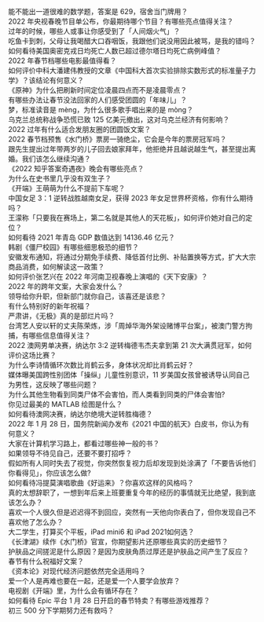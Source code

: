 能不能出一道很难的数学题，答案是 629，宿舍当门牌用？  
2022 年央视春晚节目单公布，你最期待哪个节目？有哪些亮点值得关注？  
过年的时候，哪些人或事让你感受到了「人间烟火气」？  
吃鱼卡到刺，父母让我喝醋大口吞咽饭，我跟他们说没用因此被骂，是我的错吗？  
如何看待美国奥密克戎日均死亡人数已超过德尔塔日均死亡病例峰值？  
2022 年春节档哪些电影最值得看？  
如何评价中科大潘建伟教授的文章《中国科大首次实验排除实数形式的标准量子力学》？该结论有何意义？  
《原神》为什么把刷新时间定位凌晨四点而不是凌晨零点？  
有哪些办法让春节没法回家的人们感受团圆的「年味儿」？  
梦，标准读音是 mèng，为什么很多歌手唱出来的是 mòng？  
乌克兰总统称战争恐慌已致 125 亿美元撤出，这对乌克兰经济有何影响？  
2022 过年有什么适合发朋友圈的团圆饭文案？  
2022 春节档预售《水门桥》票房一骑绝尘，它会是今年的票房冠军吗？  
跟先生提出过年带两岁的儿子回去娘家拜年，他拒绝并且越说越生气，甚至提出离婚。我们该怎么继续沟通？  
《2022 知乎答案奇遇夜》晚会有哪些亮点？  
为什么在史书里几乎没有双生子？  
《开端》王萌萌为什么不提前下车呢？  
中国女足 3：1 逆转战胜越南女足，获得 2023 年女足世界杯资格，你有什么期待吗？  
王濛称「只要我在赛场上，第二名就是其他人的天花板」，如何评价她对自己的定位？  
如何看待 2021 年青岛 GDP 数值达到 14136.46 亿元？  
韩剧《僵尸校园》有哪些细思极恐的细节？  
安徽发布通知，将通过分期免手续费、降低首付比例、补贴置换等方式，扩大大宗商品消费，如何解读这一政策？  
如何评价张艺兴在 2022 年河南卫视春晚上演唱的《天下安康》？  
2022 年的跨年文案，大家会发什么？  
领导给你升职，但新部门就你自己，该喜还是该悲？  
有什么特别好的新年祝福？  
严肃讲，《无极》真的是部烂片吗？  
台湾艺人安以轩的丈夫陈荣炼，涉「周焯华海外架设赌博平台案」，被澳门警方拘捕，有哪些信息值得关注？  
2022 澳网男单决赛，纳达尔 3:2 逆转梅德韦杰夫拿到第 21 次大满贯冠军，如何评价这场比赛？  
为什么李诗情循环次数比肖鹤云多，身体状况却比肖鹤云好？  
媒体曝美国跨性别团体「操纵」儿童性别意识，11 岁美国女孩曾被诱导认同自己为男性，这反映了哪些问题？  
为什么其他生物看到同类尸体不会害怕，而人类看到同类的尸体会害怕?  
你见过最美的 MATLAB 绘图是什么？  
如何看待澳网决赛，纳达尔绝境大逆转胜梅德？  
2022 年 1 月 28 日，国务院新闻办发布《2021 中国的航天》白皮书，你认为有何意义？  
大家在计算机学习路上，都看过哪些神一般的书？  
如果领导不待见自己，还要不要打招呼？  
假如所有人同时失去了视觉，你突然恢复视力后却发现到处涂满了「不要告诉他们你看得见」，你应该怎么做?  
如何看待冯提莫演唱歌曲《好运来》？你喜欢这样的风格吗？  
真的太想辞职了，一想到年后来上班要重复今年的经历的事情就无比绝望，我到底该怎么办？  
喜欢一个人很久但是迟迟得不到回应，突然有一天他向你表白了，但你发现自己不喜欢他了怎么办？  
大二学生，打算买个平板，iPad mini6 和 iPad 2021如何选？  
《长津湖》续作《水门桥》官宣，你期望影片还原哪些真实的历史细节？  
护肤品之间搓泥是什么原因？是因为皮肤角质过厚还是护肤品之间产生了反应？  
春节有什么祝福好文案？  
《资本论》对现代经济问题依然完全适用吗？  
爱一个人是再难也要在一起，还是爱一个人要学会放弃？  
电视剧《开端》里，为什么会有循环存在？  
如何看待 Epic 平台 1 月 28 日开启的春节特卖？有哪些游戏推荐？  
初三 500 分下学期努力还有救吗？  

